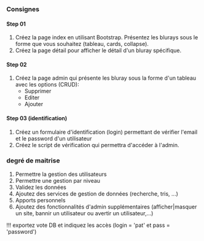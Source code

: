 ### Consignes
#### Step 01 
1. Créez la page index en utilisant Bootstrap.  Présentez les blurays sous le forme que vous souhaitez (tableau, cards, collapse).
2. Créez la page détail pour afficher le détail d'un bluray spécifique.
#### Step 02
1. Créez la page admin qui présente les bluray sous la forme d'un tableau avec les options (CRUD):
    * Supprimer
    * Editer
    * Ajouter
#### Step 03 (identification)
1. Créez un formulaire d'identification (login) permettant de vérifier l'email et le password d'un utilisateur
2. Créez le script de vérification qui permettra d'accéder à l'admin.

### degré de maitrise
1. Permettre la gestion des utilisateurs
2. Permettre une gestion par niveau
3. Validez les données
4. Ajoutez des services de gestion de données (recherche, tris, ...)
5. Apports personnels
6. Ajoutez des fonctionnalités d'admin supplémentaires (afficher|masquer un site, bannir un utilisateur ou avertir un utilisateur,...)

!!! exportez vote DB et indiquez les accès (login = 'pat' et pass = 'password')

 